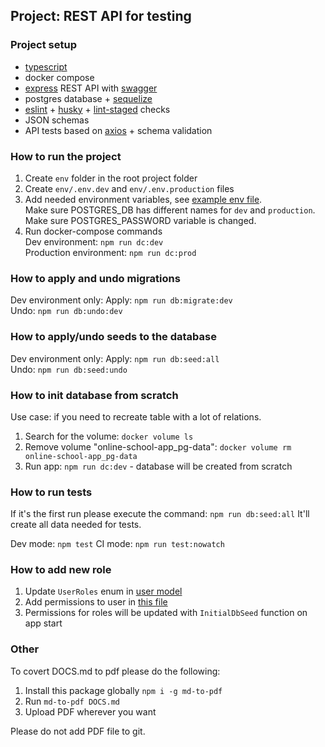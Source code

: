 
## Project: REST API for testing
### Project setup
- [typescript](https://www.typescriptlang.org/)
- docker compose
- [express](https://expressjs.com/) REST API with [swagger](https://swagger.io/)
- postgres database + [sequelize](https://sequelize.org/)
- [eslint](https://github.com/eslint/eslint) + [husky](https://github.com/typicode/husky) + [lint-staged](https://github.com/okonet/lint-staged) checks
- JSON schemas
- API tests based on [axios](https://github.com/axios/axios) + schema validation
### How to run the project
1. Create `env` folder in the root project folder
2. Create `env/.env.dev` and `env/.env.production` files
3. Add needed environment variables, see [example env file](.env.example). \
   Make sure POSTGRES_DB has different names for `dev` and `production`. \
   Make sure POSTGRES_PASSWORD variable is changed. 
4. Run docker-compose commands \
Dev environment: `npm run dc:dev` \
Production environment: `npm run dc:prod`

### How to apply and undo migrations
Dev environment only:
Apply: `npm run db:migrate:dev`\
Undo: `npm run db:undo:dev`

### How to apply/undo seeds to the database
Dev environment only:
Apply: `npm run db:seed:all`\
Undo: `npm run db:seed:undo`

### How to init database from scratch
Use case: if you need to recreate table with a lot of relations.
1. Search for the volume: `docker volume ls`
2. Remove volume "online-school-app_pg-data": `docker volume rm online-school-app_pg-data`
3. Run app: `npm run dc:dev` - database will be created from scratch

### How to run tests
If it's the first run please execute the command: `npm run db:seed:all`
It'll create all data needed for tests.

Dev mode: `npm test`
CI mode: `npm run test:nowatch`

### How to add new role
1. Update `UserRoles` enum in [user model](src/db/models/user.model.ts)
2. Add permissions to user in [this file](src/db/data/permissions-by-role.ts)
3. Permissions for roles will be updated with `InitialDbSeed` function on app start


### Other
To covert DOCS.md to pdf please do the following:
1. Install this package globally `npm i -g md-to-pdf`
2. Run `md-to-pdf DOCS.md`
3. Upload PDF wherever you want

Please do not add PDF file to git.